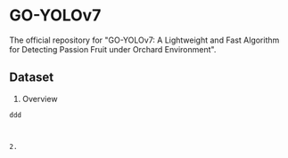 # GO-YOLOv7
The official repository for "GO-YOLOv7: A Lightweight and Fast Algorithm for Detecting Passion Fruit under Orchard Environment".

## Dataset
1. Overview
```txt
ddd



2. 


